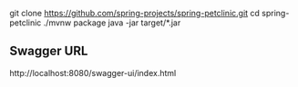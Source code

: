 git clone https://github.com/spring-projects/spring-petclinic.git
cd spring-petclinic
./mvnw package
java -jar target/*.jar

## Swagger URL
http://localhost:8080/swagger-ui/index.html
